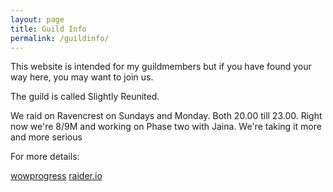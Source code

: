```yaml
---
layout: page
title: Guild Info
permalink: /guildinfo/
---
```


This website is intended for my guildmembers but if you have found your way here, you may want to join us.

The guild is called Slightly Reunited.

We raid on Ravencrest on Sundays and Monday. Both 20.00 till 23.00. Right now we're 8/9M and working on Phase two with Jaina. We're taking it more and more serious

For more details:

[wowprogress](https://www.wowprogress.com/guild/eu/ravencrest/Slightly+Reunited)
[raider.io](https://raider.io/guilds/eu/ravencrest/Slightly%20Reunited)
